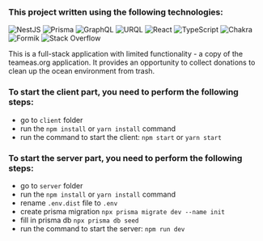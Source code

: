 ### This project written using the following technologies:
![NestJS](https://img.shields.io/badge/nestjs-%23E0234E.svg?style=for-the-badge&logo=nestjs&logoColor=white)
![Prisma](https://img.shields.io/badge/Prisma-3982CE?style=for-the-badge&logo=Prisma&logoColor=white)
![GraphQL](https://img.shields.io/badge/-GraphQL-E10098?style=for-the-badge&logo=graphql&logoColor=white)
![URQL](https://img.shields.io/badge/-URQL-555098?style=for-the-badge&logo=urql&logoColor=white)
![React](https://img.shields.io/badge/react-%2320232a.svg?style=for-the-badge&logo=react&logoColor=%2361DAFB)
![TypeScript](https://img.shields.io/badge/typescript-%23007ACC.svg?style=for-the-badge&logo=typescript&logoColor=white)
![Chakra](https://img.shields.io/badge/chakra-%234ED1C5.svg?style=for-the-badge&logo=chakraui&logoColor=white)
![Formik](https://img.shields.io/badge/formik-%555ED1C5.svg?style=for-the-badge&logo=formik&logoColor=white)
![Stack Overflow](https://img.shields.io/badge/-Stackoverflow-FE7A16?style=for-the-badge&logo=stack-overflow&logoColor=white)

This is a full-stack application with limited functionality - a copy of the teameas.org application. It provides an 
opportunity to collect donations to clean up the ocean environment from trash.

### To start the client part, you need to perform the following steps:
- go to `client` folder
- run the `npm install` or `yarn install` command 
- run the command to start the client: `npm start` or `yarn start`

### To start the server part, you need to perform the following steps:
- go to `server` folder
- run the `npm install` or `yarn install` command
- rename `.env.dist` file to `.env`
- create prisma migration `npx prisma migrate dev --name init`
- fill in prisma db `npx prisma db seed`
- run the command to start the server: `npm run dev` 
